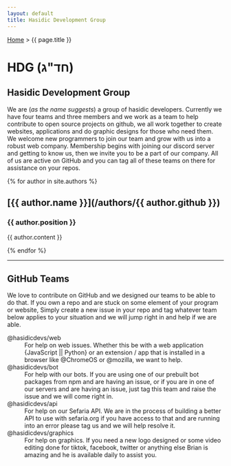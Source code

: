 ```yaml
---
layout: default
title: Hasidic Development Group
---
```


[Home](../) > {{ page.title }}

# HDG (חד"ג)

## Hasidic Development Group

We are (*as the name suggests*) a group of hasidic developers. Currently we have four teams and three members and we work as a team to help contribute to open source projects on github, we all work together to create websites, applications and do graphic designs for those who need them. We welcome new programmers to join our team and grow with us into a robust web company. Membership begins with joining our discord server and getting to know us, then we invite you to be a part of our company. All of us are active on GitHub and you can tag all of these teams on there for assistance on your repos.


{% for author in site.authors %}

## [{{ author.name }}](/authors/{{ author.github }})

### **{{ author.position }}**

{{ author.content }}

{% endfor %}

<hr/>

## GitHub Teams

We love to contribute on GitHub and we designed our teams to be able to do that. If you own a repo and are stuck on some element of your program or website, Simply create a new issue in your repo and tag whatever team below applies to your situation and we will jump right in and help if we are able.

<dl>
  <dt>@hasidicdevs/web</dt>  
    <dd>For help on web issues. Whether this be with a web application {JavaScript || Python} or an extension / app that is installed in a browser like @ChromeOS or @mozilla, we want to help.</dd>
  <dt>@hasidicdevs/bot</dt>  
    <dd>For help with our bots. If you are using one of our prebuilt bot packages from npm and are having an issue, or if you are in one of our servers and are having an issue, just tag this team and raise the issue and we will come right in.</dd>
  <dt>@hasidicdevs/api</dt>  
    <dd>For help on our Sefaria API. We are in the process of building a better API to use with sefaria.org if you have access to that and are running into an error please tag us and we will help resolve it.</dd>
  <dt>@hasidicdevs/graphics</dt>  
    <dd>For help on graphics. If you need a new logo designed or some video editing done for tiktok, facebook, twitter or anything else Brian is amazing and he is available daily to assist you.</dd>
</dl>